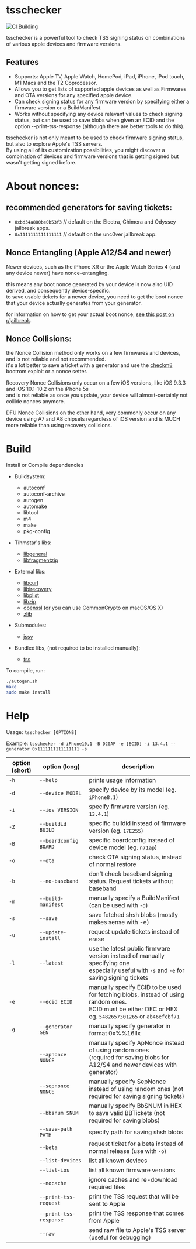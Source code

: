# tsschecker
[![CI Building](https://img.shields.io/github/workflow/status/1Conan/tsschecker/Build%20%26%20Release/main?style=for-the-badge)](https://github.com/1Conan/tsschecker/actions)

tsschecker is a powerful tool to check TSS signing status on combinations of various apple devices and firmware versions.

## Features  
* Supports: Apple TV, Apple Watch, HomePod, iPad, iPhone, iPod touch, M1 Macs and the T2 Coprocessor.
* Allows you to get lists of supported apple devices as well as Firmwares and OTA versions for any specified apple device.
* Can check signing status for any firmware version by specifying either a firmware version or a BuildManifest.
* Works without specifying any device relevant values to check signing status, but can be used to save blobs when given an ECID and the option --print-tss-response (although there are better tools to do this).

tsschecker is not only meant to be used to check firmware signing status, but also to explore Apple's TSS servers.<br/>
By using all of its customization possibilities, you might discover a combination of devices and firmware versions that is getting signed but wasn't getting signed before. 

# About nonces:
## recommended generators for saving tickets:
* `0xbd34a880be0b53f3` // default on the Electra, Chimera and Odyssey jailbreak apps.
* `0x1111111111111111` // default on the unc0ver jailbreak app.

## Nonce Entangling (Apple A12/S4 and newer)
Newer devices, such as the iPhone XR or the Apple Watch Series 4 (and any device newer) have nonce-entangling.

this means any boot nonce generated by your device is now also UID derived, and consequently device-specific.<br/>to save usable tickets for a newer device, you need to get the boot nonce that your device actually generates from your generator.

for information on how to get your actual boot nonce, [see this post on r/jailbreak](https://www.reddit.com/r/jailbreak/comments/cssh8f/tutorial_easiest_way_to_save_blobs_on_a12/).

## Nonce Collisions:

the Nonce Collision method only works on a few firmwares and devices, and is not reliable and not recommended.<br/>it's a lot better to save a ticket with a generator and use the [checkm8](https://github.com/axi0mx/ipwndfu) bootrom exploit or a nonce setter.

Recovery Nonce Collisions only occur on a few iOS versions, like iOS 9.3.3 and iOS 10.1-10.2 on the iPhone 5s<br/>and is not reliable as once you update, your device will almost-certainly not collide nonces anymore.

DFU Nonce Collisions on the other hand, very commonly occur on any device using A7 and A8 chipsets regardless of iOS version and is MUCH more reliable than using recovery collisions.

# Build
Install or Compile dependencies

* Buildsystem:
  * autoconf
  * autoconf-archive
  * autogen
  * automake
  * libtool
  * m4
  * make
  * pkg-config

* Tihmstar's libs:
  * [libgeneral](https://github.com/tihmstar/libgeneral)
  * [libfragmentzip](https://github.com/tihmstar/libfragmentzip)

* External libs:
  * [libcurl](https://curl.haxx.se/libcurl/)
  * [libirecovery](https://github.com/libimobiledevice/libirecovery)
  * [libplist](https://github.com/libimobiledevice/libplist)
  * [libzip](https://libzip.org/)
  * [openssl](https://www.openssl.org/) (or you can use CommonCrypto on macOS/OS X)
  * [zlib](https://zlib.net/)
  
* Submodules:
  * [jssy](https://github.com/tihmstar/jssy)
  
* Bundled libs, (not required to be installed manually):
  * [tss](https://github.com/libimobiledevice)

To compile, run:

```bash
./autogen.sh
make
sudo make install
```

# Help  
Usage: `tsschecker [OPTIONS]`

Example: `tsschecker -d iPhone10,1 -B D20AP -e [ECID] -i 13.4.1 --generator 0x1111111111111111 -s`

| option (short) | option (long)             | description                                                                       |
|----------------|---------------------------|-----------------------------------------------------------------------------------|
|  `-h`          | `--help`                  | prints usage information                                                          |        
|  `-d`          | `--device MODEL`          | specify device by its model (eg. `iPhone8,1`)                                     |
|  `-i`          | `--ios VERSION`           | specify firmware version (eg. `13.4.1`)                                                 |
|  `-Z`	   | `--buildid BUILD `	| specific buildid instead of firmware version (eg. `17E255`)							               |
|  `-B` 	   | `--boardconfig BOARD `	   | specific boardconfig instead of device model (eg. `n71ap`)						             |
|  `-o`          | `--ota`	                 | check OTA signing status, instead of normal restore                               |
|  `-b`          | `--no-baseband`           | don't check baseband signing status. Request tickets without baseband            |
|  `-m`          | `--build-manifest`   | manually specify a BuildManifest (can be used with `-d`)                           | 
|  `-s`          | `--save`		     		       | save fetched shsh blobs (mostly makes sense with -e)                              |
|  `-u`          | `--update-install         `| request update tickets instead of erase                          |  
|  `-l`	   | `--latest`  				       | use the latest public firmware version instead of manually specifying one<br/>especially useful with `-s` and `-e` for saving signing tickets                                                                                              |
|  `-e`          | `--ecid ECID`	         | manually specify ECID to be used for fetching blobs, instead of using random ones.<br/>ECID must be either DEC or HEX eg. `5482657301265` or `ab46efcbf71`                                                          |
|  `-g`          | `--generator GEN`        | manually specify generator in format 0x%%16llx                                                                                                        |
|      			     | `--apnonce NONCE`   		   | manually specify ApNonce instead of using random ones<br/>(required for saving blobs for A12/S4 and newer devices with generator) |
|      			     | `--sepnonce NONCE`        | manually specify SepNonce instead of using random ones (not required for saving signing tickets) 		                                                                                                                                  |
|                           | `--bbsnum SNUM`        | manually specify BbSNUM in HEX to save valid BBTickets (not required for saving blobs)                                                                                                                                   |
|      			     | `--save-path PATH`        | specify path for saving shsh blobs 		 											 |
|                |`--beta`	             | request ticket for a beta instead of normal release (use with `-o`)                |
|                |`--list-devices`          | list all known devices                                                            |
|                |`--list-ios`	             | list all known firmware versions                                                       |
|                |`--nocache`       	     | ignore caches and re-download required files                                      |
|                |`--print-tss-request`      | print the TSS request that will be sent to Apple                                      |
|                |`--print-tss-response`     | print the TSS response that comes from Apple                                  |
|                |`--raw`     | send raw file to Apple's TSS server (useful for debugging)                                 |
